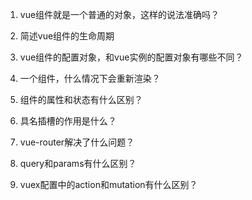 1. vue组件就是一个普通的对象，这样的说法准确吗？

2. 简述vue组件的生命周期

3. vue组件的配置对象，和vue实例的配置对象有哪些不同？

4. 一个组件，什么情况下会重新渲染？

5. 组件的属性和状态有什么区别？

6. 具名插槽的作用是什么？

7. vue-router解决了什么问题？

8. query和params有什么区别？

9. vuex配置中的action和mutation有什么区别？